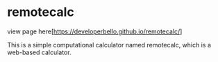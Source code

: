 # remotecalc

view page here[https://developerbello.github.io/remotecalc/]

This is a simple computational calculator named remotecalc, which is a web-based calculator.
